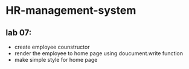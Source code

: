# HR-management-system

## lab 07: 
- create employee counstructor
- render the employee to home page using doucument.write function
- make simple style for home page
